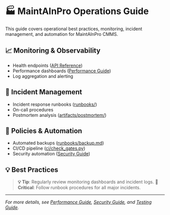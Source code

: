 # 🏭 MaintAInPro Operations Guide

This guide covers operational best practices, monitoring, incident management, and automation for MaintAInPro CMMS.

## 📈 Monitoring & Observability

- Health endpoints ([API Reference](API-Reference.md))
- Performance dashboards ([Performance Guide](Performance-Guide.md))
- Log aggregation and alerting

## 🚨 Incident Management

- Incident response runbooks ([runbooks/](../../runbooks/))
- On-call procedures
- Postmortem analysis ([artifacts/postmortem/](../../artifacts/postmortem/))

## 🤖 Policies & Automation

- Automated backups ([runbooks/backup.md](../../runbooks/backup.md))
- CI/CD pipeline ([ci/check_gates.py](../../ci/check_gates.py))
- Security automation ([Security Guide](Security-Guide.md))

## 💡 Best Practices

> **💡 Tip**: Regularly review monitoring dashboards and incident logs.
> **🚨 Critical**: Follow runbook procedures for all major incidents.

---
*For more details, see [Performance Guide](Performance-Guide.md), [Security Guide](Security-Guide.md), and [Testing Guide](Testing-Guide.md).*
